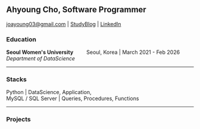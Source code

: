 ## Ahyoung Cho, Software Programmer
joayoung03@gmail.com  |  [StudyBlog](https://ds-student.tistory.com/)  |  [LinkedIn](https://www.linkedin.com/in/ahyoungcho0035/)      

### Education
    
**Seoul Women's University**  &nbsp; &nbsp; &nbsp; &nbsp;  Seoul, Korea | March 2021 - Feb 2026      
_Department of DataScience_          

-----     
     
### Stacks
Python | DataScience, Application,          
MySQL / SQL Server | Queries, Procedures, Functions       
    
-----

### Projects
